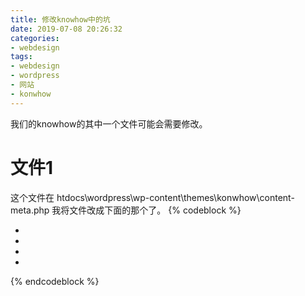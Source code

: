 ```yaml
---
title: 修改knowhow中的坑
date: 2019-07-08 20:26:32
categories:
- webdesign
tags:
- webdesign
- wordpress
- 网站
- konwhow
---
```

我们的knowhow的其中一个文件可能会需要修改。
<!-- more -->
# 文件1
这个文件在 htdocs\wordpress\wp-content\themes\konwhow\content-meta.php
我将文件改成下面的那个了。
{% codeblock %}

<?php 
$st_post_meta = of_get_option('st_article_meta' );
$number = get_comments_number(get_the_ID()); ?>


<ul class="entry-meta clearfix">


<li class="date"> 
    <i class="icon-time"></i>
    <time datetime="<?php the_time('Y-m-d')?>" itemprop="datePublished"><?php the_time( get_option('date_format') ); ?></time>
</li>



<li class="author">
    <i class="icon-user"></i>
	<?php the_author(); ?>
</li>




<li class="category">
    <i class="icon-folder-close"></i>
    <?php the_category('/ '); ?>
    </li>



<?php if ( comments_open() ){ ?>
<li class="comments">
    <i class="icon-comment"></i>
	<?php comments_popup_link( __( '0 Comments', 'framework' ), __( '1 Comment', 'framework' ), __( '% Comments', 'framework' ) ); ?><?php } ?>
</li>


</ul>

{% endcodeblock %}



